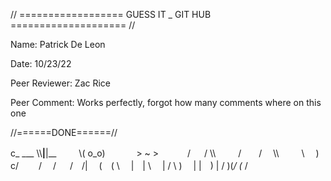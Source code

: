 // ================== GUESS IT _ GIT HUB ==================== //

Name: Patrick De Leon

Date: 10/23/22

Peer Reviewer: Zac Rice

Peer Comment: Works perfectly, forgot how many comments where on this one

//======DONE======//

c_     ___
  \\\\__|__|__
　　 \\( o_o)
　　　 > ~  >
　　　/ 　 / \\\\
　　 /　　/　 \\\\
　　 \\　 )　　c/
　　/　 /
　 /　/|
　(　( \\ 
　|　|  \\ 
　| / \\ )
　| |　) |
 /  )(_/
(_ /
